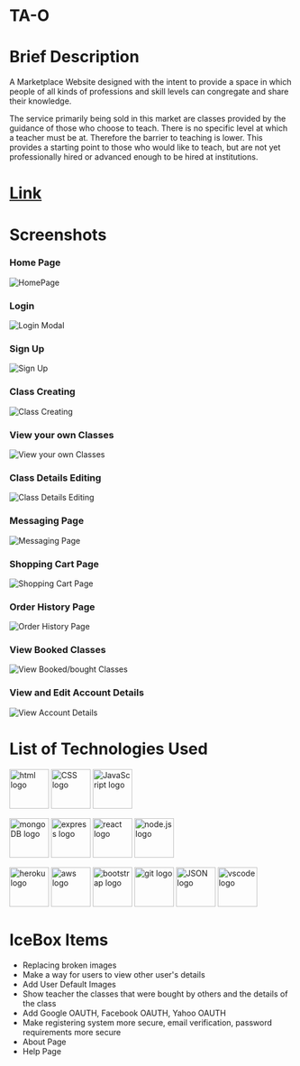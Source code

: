# **TA-O** 


# Brief Description
A Marketplace Website designed with the intent to provide a space in which people of all kinds of professions and skill levels can congregate and share their knowledge.

The service primarily being sold in this market are classes provided by the guidance of those who choose to teach. There is no specific level at which a teacher must be at. Therefore the barrier to teaching is lower. This provides a starting point to those who would like to teach, but are not yet professionally hired or advanced enough to be hired at institutions.


# [Link](https://ta-o.herokuapp.com/)

# Screenshots

### Home Page
![HomePage](https://i.imgur.com/l3N2vW4.png)
### Login 
![Login Modal](https://i.imgur.com/OlvGZlr.png)
### Sign Up
![Sign Up](https://i.imgur.com/4chw0ly.png)
### Class Creating
![Class Creating](https://i.imgur.com/seZV3Mu.png)
### View your own Classes
![View your own Classes](https://i.imgur.com/9TFixdI.png)
### Class Details Editing
![Class Details Editing](https://i.imgur.com/d2T7MI6.png)
### Messaging Page
![Messaging Page](https://i.imgur.com/hsPPQUa.png)
### Shopping Cart Page 
![Shopping Cart Page](https://i.imgur.com/iO7jLCe.png)
### Order History Page
![Order History Page](https://i.imgur.com/76F92yx.png)
### View Booked Classes
![View Booked/bought Classes](https://i.imgur.com/kd0x9Hw.png)
### View and Edit Account Details
![View Account Details](https://i.imgur.com/T6AUJ2Y.png)

# List of Technologies Used

<p>
<img src="https://svgshare.com/i/tAG.svg" alt="html logo" style="width:70px; display:in-line;"/>
<img src="https://svgshare.com/i/tAa.svg" alt="CSS logo" style="width:70px;"/>
<img src="https://svgshare.com/i/tA4.svg" alt="JavaScript logo" style="width:70px;"/>
</p>

<p>
<img src="https://svgshare.com/i/t7o.svg" alt="mongoDB logo" style="width:70px;"/>
<img src="https://upload.wikimedia.org/wikipedia/commons/6/64/Expressjs.png" alt="express logo" style="width:70px;"/>
<img src="https://svgshare.com/i/t8M.svg" alt="react logo" style="width:70px;"/>
<img src="https://svgshare.com/i/tAc.svg" alt="node.js logo" style="width:70px;"/>
</p>

<p>
<img src="https://svgshare.com/i/tAb.svg" alt="heroku logo" style="width:70px;"/>
<img src="https://svgshare.com/i/t8L.svg" alt="aws logo" style="width:70px;"/>
<img src="https://svgshare.com/i/tAk.svg" alt="bootstrap logo" style="width:70px;"/>
<img src="https://svgshare.com/i/tAF.svg" alt="git logo" style="width:70px;"/>
<img src="https://svgshare.com/i/t9F.svg" alt="JSON logo" style="width:70px;"/>
<img src="https://svgshare.com/i/t8e.svg" alt="vscode logo" style="width:70px;"/>
</p>

# IceBox Items
* Replacing broken images
* Make a way for users to view other user's details
* Add User Default Images
* Show teacher the classes that were bought by others and the details of the class
* Add Google OAUTH, Facebook OAUTH, Yahoo OAUTH
* Make registering system more secure, email verification, password requirements more secure
* About Page
* Help Page

